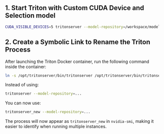 ## 1. Start Triton with Custom CUDA Device and Selection model

```bash
CUDA_VISIBLE_DEVICES=5 tritonserver --model-repository=/workspace/models/ --model-control-mode=explicit --load-model=car_brands_accuracy
````

## 2. Create a Symbolic Link to Rename the Triton Process

After launching the Triton Docker container, run the following command inside the container:

```bash
ln -s /opt/tritonserver/bin/tritonserver /opt/tritonserver/bin/tritonserver_new
```

Instead of using:

```bash
tritonserver --model-repository=...
```

You can now use:

```bash
tritonserver_new --model-repository=...
```

The process will now appear as `tritonserver_new` in `nvidia-smi`, making it easier to identify when running multiple instances.
